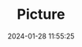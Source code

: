 ---
weight: 1
images:
- /images/edited/281.jpeg
title: Picture
date: 2024-01-28 11:55:25
tags: [luminarneo,work,ilce7m3,person,people]
---